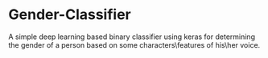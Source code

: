 # Gender-Classifier
A simple deep learning based binary classifier using keras for determining the gender of a person based on some characters\features of his\her voice.
